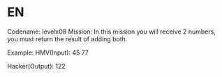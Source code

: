 # EN
Codename: levelx08
Mission: In this mission you will receive 2 numbers, you must return the result of adding both.

Example: 
HMV(Input): 45 77

Hacker(Output): 122
